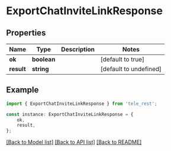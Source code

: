 # ExportChatInviteLinkResponse


## Properties

Name | Type | Description | Notes
------------ | ------------- | ------------- | -------------
**ok** | **boolean** |  | [default to true]
**result** | **string** |  | [default to undefined]

## Example

```typescript
import { ExportChatInviteLinkResponse } from 'tele_rest';

const instance: ExportChatInviteLinkResponse = {
    ok,
    result,
};
```

[[Back to Model list]](../README.md#documentation-for-models) [[Back to API list]](../README.md#documentation-for-api-endpoints) [[Back to README]](../README.md)
